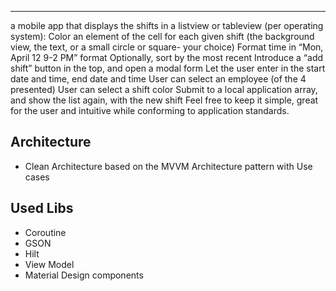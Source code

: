 
- - - - - - -
a mobile app that displays the shifts in a listview or tableview (per operating system): Color an element of the cell for each given shift (the background view, the text, or a small circle or square- your choice)
Format time in “Mon, April 12 9-2 PM” format
Optionally, sort by the most recent
Introduce a “add shift” button in the top, and open a modal form
Let the user enter in the start date and time, end date and time
User can select an employee (of the 4 presented)
User can select a shift color
Submit to a local application array, and show the list again, with the new shift
Feel free to keep it simple, great for the user and intuitive while conforming to application standards.

## Architecture 
- Clean Architecture based on the MVVM Architecture pattern with Use cases

## Used Libs
- Coroutine
- GSON
- Hilt
- View Model
- Material Design components



